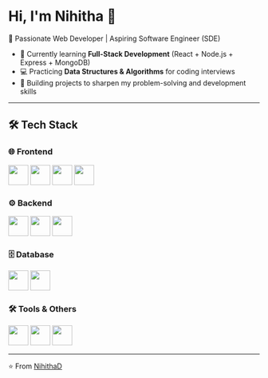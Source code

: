 # Hi, I'm Nihitha 👋

🎯 Passionate Web Developer | Aspiring Software Engineer (SDE)

- 🌱 Currently learning **Full-Stack Development** (React + Node.js + Express + MongoDB)
- 💻 Practicing **Data Structures & Algorithms** for coding interviews
- 🚀 Building projects to sharpen my problem-solving and development skills

---

## 🛠️ Tech Stack

### 🌐 Frontend
<p align="left">
  <img src="https://img.shields.io/badge/HTML5-E34F26?style=for-the-badge&logo=html5&logoColor=white" height="40"/>
  <img src="https://img.shields.io/badge/CSS3-1572B6?style=for-the-badge&logo=css3&logoColor=white" height="40"/>
  <img src="https://img.shields.io/badge/JavaScript-F7DF1E?style=for-the-badge&logo=javascript&logoColor=black" height="40"/>
  <img src="https://img.shields.io/badge/React-20232A?style=for-the-badge&logo=react&logoColor=61DAFB" height="40"/>
</p>

### ⚙️ Backend
<p align="left">
  <img src="https://img.shields.io/badge/Node.js-43853D?style=for-the-badge&logo=node.js&logoColor=white" height="40"/>
  <img src="https://img.shields.io/badge/Express.js-000000?style=for-the-badge&logo=express&logoColor=white" height="40"/>
  <img src="https://img.shields.io/badge/Java-ED8B00?style=for-the-badge&logo=openjdk&logoColor=white" height="40"/>
</p>

### 🗄️ Database
<p align="left">
  <img src="https://img.shields.io/badge/MongoDB-4EA94B?style=for-the-badge&logo=mongodb&logoColor=white" height="40"/>
  <img src="https://img.shields.io/badge/MySQL-005C84?style=for-the-badge&logo=mysql&logoColor=white" height="40"/>
</p>

### 🛠️ Tools & Others
<p align="left">
  <img src="https://img.shields.io/badge/Git-F05032?style=for-the-badge&logo=git&logoColor=white" height="40"/>
  <img src="https://img.shields.io/badge/GitHub-181717?style=for-the-badge&logo=github&logoColor=white" height="40"/>
  <img src="https://img.shields.io/badge/VS%20Code-0078d7?style=for-the-badge&logo=visual-studio-code&logoColor=white" height="40"/>
</p>



---
⭐️ From [NihithaD](https://github.com/NihithaD)
